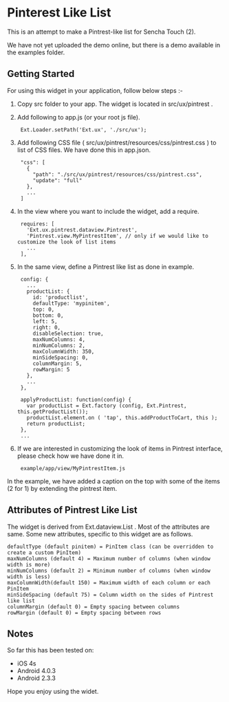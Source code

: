 Pinterest Like List
===================

This is an attempt to make a Pintrest-like list for Sencha Touch (2). 

We have not yet uploaded the demo online, but there is a demo available in the examples folder.

Getting Started
---------------

For using this widget in your application, follow below steps :-

1. Copy src folder to your app. The widget is located in src/ux/pintrest .
 
2. Add following to app.js (or your root js file).

        Ext.Loader.setPath('Ext.ux', './src/ux');

3. Add following CSS file ( src/ux/pintrest/resources/css/pintrest.css ) to list of CSS files. We have done this in app.json.


        "css": [
          {
            "path": "./src/ux/pintrest/resources/css/pintrest.css",
            "update": "full"
          },
          ...
        ]

4. In the view where you want to include the widget, add a require.
 
        requires: [
          'Ext.ux.pintrest.dataview.Pintrest',
          'Pintrest.view.MyPintrestItem', // only if we would like to customize the look of list items
          ...
        ],

5. In the same view, define a Pintrest like list as done in example.

        config: {
          ...
          productList: {
            id: 'productlist',
            defaultType: 'mypinitem',
            top: 0,
            bottom: 0,
            left: 5,
            right: 0,
            disableSelection: true,
            maxNumColumns: 4,
            minNumColumns: 2,
            maxColumnWidth: 350,
            minSideSpacing: 0,
            columnMargin: 5,
            rowMargin: 5
          },
          ...
        },
        
        applyProductList: function(config) {
          var productList = Ext.factory (config, Ext.Pintrest, this.getProductList());
          productList.element.on ( 'tap', this.addProductToCart, this );
          return productList;
        },
        ...

6. If we are interested in customizing the look of items in Pintrest interface, please check how we have done it in.

        example/app/view/MyPintrestItem.js

In the example, we have added a caption on the top with some of the items (2 for 1) by extending the pintrest item.


Attributes of Pintrest Like List
--------------------------------

The widget is derived from Ext.dataview.List . Most of the attributes are same. Some new attributes, specific to this widget are as follows.

    defaultType (default pinitem) = PinItem class (can be overridden to create a custom PinItem)
    maxNumColumns (default 4) = Maximum number of columns (when window width is more)
    minNumColumns (default 2) = Minimum number of columns (when window width is less)
    maxColumnWidth(default 150) = Maximum width of each column or each PinItem
    minSideSpacing (default 75) = Column width on the sides of Pintrest like list
    columnMargin (default 0) = Empty spacing between columns
    rowMargin (default 0) = Empty spacing between rows

Notes
-----

So far this has been tested on:

  * iOS 4s 
  * Android 4.0.3
  * Android 2.3.3

Hope you enjoy using the widet. 
